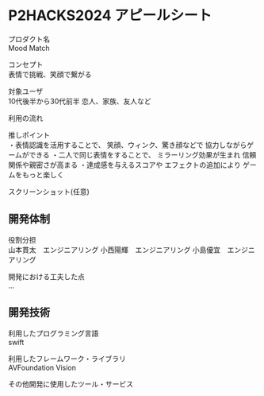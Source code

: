 # P2HACKS2024 アピールシート 

プロダクト名  
Mood Match

コンセプト  
表情で挑戦、笑顔で繋がる

対象ユーザ  
10代後半から30代前半
恋人、家族、友人など

利用の流れ  


推しポイント  
・表情認識を活用することで、
笑顔、ウィンク、驚き顔などで
協力しながらゲームができる
・二人で同じ表情をすることで、
ミラーリング効果が生まれ
信頼関係や親密さが高まる
・達成感を与えるスコアや
エフェクトの追加により
ゲームをもっと楽しく

スクリーンショット(任意)  

## 開発体制  

役割分担  
山本貫太　エンジニアリング
小西陽輝　エンジニアリング
小島優宜　エンジニアリング

開発における工夫した点  
...  

## 開発技術 

利用したプログラミング言語  
swift

利用したフレームワーク・ライブラリ  
AVFoundation
Vision

その他開発に使用したツール・サービス


